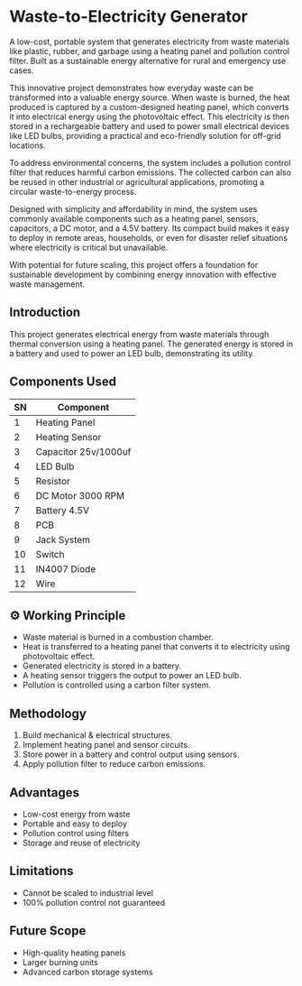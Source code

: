 # Waste-to-Electricity Generator

A low-cost, portable system that generates electricity from waste materials like plastic, rubber, and garbage using a heating panel and pollution control filter. Built as a sustainable energy alternative for rural and emergency use cases.

This innovative project demonstrates how everyday waste can be transformed into a valuable energy source. When waste is burned, the heat produced is captured by a custom-designed heating panel, which converts it into electrical energy using the photovoltaic effect. This electricity is then stored in a rechargeable battery and used to power small electrical devices like LED bulbs, providing a practical and eco-friendly solution for off-grid locations.

To address environmental concerns, the system includes a pollution control filter that reduces harmful carbon emissions. The collected carbon can also be reused in other industrial or agricultural applications, promoting a circular waste-to-energy process.

Designed with simplicity and affordability in mind, the system uses commonly available components such as a heating panel, sensors, capacitors, a DC motor, and a 4.5V battery. Its compact build makes it easy to deploy in remote areas, households, or even for disaster relief situations where electricity is critical but unavailable.

With potential for future scaling, this project offers a foundation for sustainable development by combining energy innovation with effective waste management.

## Introduction

This project generates electrical energy from waste materials through thermal conversion using a heating panel. The generated energy is stored in a battery and used to power an LED bulb, demonstrating its utility.

## Components Used

| SN | Component              |
|----|------------------------|
| 1  | Heating Panel          |
| 2  | Heating Sensor         |
| 3  | Capacitor 25v/1000uf   |
| 4  | LED Bulb               |
| 5  | Resistor               |
| 6  | DC Motor 3000 RPM      |
| 7  | Battery 4.5V           |
| 8  | PCB                    |
| 9  | Jack System            |
| 10 | Switch                 |
| 11 | IN4007 Diode           |
| 12 | Wire                   |

## ⚙️ Working Principle

- Waste material is burned in a combustion chamber.
- Heat is transferred to a heating panel that converts it to electricity using photovoltaic effect.
- Generated electricity is stored in a battery.
- A heating sensor triggers the output to power an LED bulb.
- Pollution is controlled using a carbon filter system.

## Methodology

1. Build mechanical & electrical structures.
2. Implement heating panel and sensor circuits.
3. Store power in a battery and control output using sensors.
4. Apply pollution filter to reduce carbon emissions.

## Advantages

- Low-cost energy from waste
- Portable and easy to deploy
- Pollution control using filters
- Storage and reuse of electricity

## Limitations

- Cannot be scaled to industrial level
- 100% pollution control not guaranteed

## Future Scope

- High-quality heating panels
- Larger burning units
- Advanced carbon storage systems



